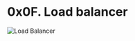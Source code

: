 # 0x0F. Load balancer

![Load Balancer](https://s3.amazonaws.com/intranet-projects-files/holbertonschool-sysadmin_devops/275/qfdked8.png)
